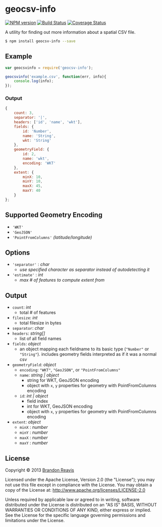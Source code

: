 # geocsv-info
[![NPM version](http://img.shields.io/npm/v/geocsv-info.svg)](https://www.npmjs.org/package/geocsv-info)
[![Build Status](http://img.shields.io/travis/naturalatlas/geocsv-info/master.svg)](https://travis-ci.org/naturalatlas/geocsv-info)
[![Coverage Status](http://img.shields.io/coveralls/naturalatlas/geocsv-info/master.svg)](https://coveralls.io/r/naturalatlas/geocsv-info)

A utility for finding out more information about a spatial CSV file.

```sh
$ npm install geocsv-info --save
```

## Example

```js
var geocsvinfo = require('geocsv-info');

geocsvinfo('example.csv', function(err, info){
	console.log(info);
}); 
```

### Output

```js
{ 
	count: 3,
	separator: '|',
	headers: ['id', 'name', 'wkt'],
	fields: {
		id: 'Number',
		name: 'String',
		wkt: 'String'
	},
	geometryField: { 
		id: 2, 
		name: 'wkt', 
		encoding: 'WKT' 
	},
	extent: {
        minX: 10,
        minY: 10,
        maxX: 45,
        maxY: 40
    } 
};
```

## Supported Geometry Encoding

- `'WKT'`
- `'GeoJSON'`
- `'PointFromColumns'` *(latitude/longitude)*

## Options

- `'separator'` : *char*
	+ *use specified character as separator instead of autodetecting it*
- `'estimate'` : *int*
	+ *max # of features to compute extent from*

## Output

- `count`: *int*
	+ total # of features
- `filesize`: *int*
	+ total filesize in bytes
- `separator`: *char*
- `headers`: *string[]*
	+ list of all field names
- `fields`: *object*
	+ an object mapping each fieldname to its basic type (`"Number"` or `"String"`). includes geometry fields interpreted as if it was a normal csv
- `geometryField`: *object*
	+ `encoding`: `"WKT"`, `"GeoJSON"`, or `"PointFromColumns"`
	+ `name`: *string | object* 
		+ string for WKT, GeoJSON encoding
		+ object with `x`, `y` properties for geometry with PointFromColumns encoding
	+ `id`: *int | object* 
		+ field index
		+ int for WKT, GeoJSON encoding
		+ object with `x`, `y` properties for geometry with PointFromColumns encoding
- `extent`: *object*
	+ `minX` : *number*
	+ `minY` : *number*
	+ `maxX` : *number*
	+ `maxY` : *number* 

## License

Copyright &copy; 2013 [Brandon Reavis](http://github.com/brandonreavis)

Licensed under the Apache License, Version 2.0 (the "License"); you may not use this file except in compliance with the License. You may obtain a copy of the License at: http://www.apache.org/licenses/LICENSE-2.0

Unless required by applicable law or agreed to in writing, software distributed under the License is distributed on an "AS IS" BASIS, WITHOUT WARRANTIES OR CONDITIONS OF ANY KIND, either express or implied. See the License for the specific language governing permissions and limitations under the License.
